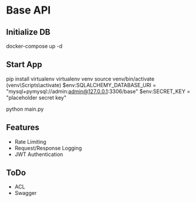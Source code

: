 # Base API

## Initialize DB

docker-compose up -d

## Start App

pip install virtualenv
virtualenv venv
source venv/bin/activate (venv\Scripts\activate)
$env:SQLALCHEMY_DATABASE_URI = "mysql+pymysql://admin:admin@127.0.0.1:3306/base"
$env:SECRET_KEY = "placeholder secret key"

python main.py

## Features

* Rate Limiting
* Request/Response Logging
* JWT Authentication

## ToDo

* ACL
* Swagger